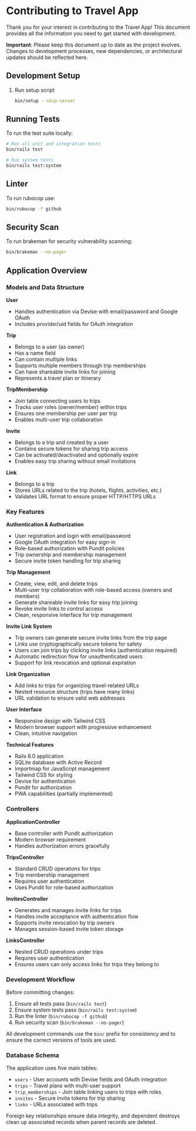 # Contributing to Travel App

Thank you for your interest in contributing to the Travel App! This document provides all the information you need to get started with development.

**Important**: Please keep this document up to date as the project evolves. Changes to development processes, new dependencies, or architectural updates should be reflected here.

## Development Setup

1. Run setup script
   ```bash
   bin/setup --skip-server
   ```

## Running Tests

To run the test suite locally:

```bash
# Run all unit and integration tests
bin/rails test

# Run system tests
bin/rails test:system
```

## Linter

To run rubocop use:

```bash
bin/rubocop -f github
```

## Security Scan

To run brakeman for security vulnerability scanning:

```bash
bin/brakeman --no-pager
```

## Application Overview

### Models and Data Structure

**User**
- Handles authentication via Devise with email/password and Google OAuth
- Includes provider/uid fields for OAuth integration

**Trip**
- Belongs to a user (as owner)
- Has a name field
- Can contain multiple links
- Supports multiple members through trip memberships
- Can have shareable invite links for joining
- Represents a travel plan or itinerary

**TripMembership**
- Join table connecting users to trips
- Tracks user roles (owner/member) within trips
- Ensures one membership per user per trip
- Enables multi-user trip collaboration

**Invite**
- Belongs to a trip and created by a user
- Contains secure tokens for sharing trip access
- Can be activated/deactivated and optionally expire
- Enables easy trip sharing without email invitations

**Link**
- Belongs to a trip
- Stores URLs related to the trip (hotels, flights, activities, etc.)
- Validates URL format to ensure proper HTTP/HTTPS URLs

### Key Features

**Authentication & Authorization**
- User registration and login with email/password
- Google OAuth integration for easy sign-in
- Role-based authorization with Pundit policies
- Trip ownership and membership management
- Secure invite token handling for trip sharing

**Trip Management**
- Create, view, edit, and delete trips
- Multi-user trip collaboration with role-based access (owners and members)
- Generate shareable invite links for easy trip joining
- Revoke invite links to control access
- Clean, responsive interface for trip management

**Invite Link System**
- Trip owners can generate secure invite links from the trip page
- Links use cryptographically secure tokens for safety
- Users can join trips by clicking invite links (authentication required)
- Automatic redirection flow for unauthenticated users
- Support for link revocation and optional expiration

**Link Organization**
- Add links to trips for organizing travel-related URLs
- Nested resource structure (trips have many links)
- URL validation to ensure valid web addresses

**User Interface**
- Responsive design with Tailwind CSS
- Modern browser support with progressive enhancement
- Clean, intuitive navigation

**Technical Features**
- Rails 8.0 application
- SQLite database with Active Record
- Importmap for JavaScript management
- Tailwind CSS for styling
- Devise for authentication
- Pundit for authorization
- PWA capabilities (partially implemented)

### Controllers

**ApplicationController**
- Base controller with Pundit authorization
- Modern browser requirement
- Handles authorization errors gracefully

**TripsController**
- Standard CRUD operations for trips
- Trip membership management
- Requires user authentication
- Uses Pundit for role-based authorization

**InvitesController**
- Generates and manages invite links for trips
- Handles invite acceptance with authentication flow
- Supports invite revocation by trip owners
- Manages session-based invite token storage

**LinksController**
- Nested CRUD operations under trips
- Requires user authentication
- Ensures users can only access links for trips they belong to

### Development Workflow

Before committing changes:
1. Ensure all tests pass (`bin/rails test`)
2. Ensure system tests pass (`bin/rails test:system`)
3. Run the linter (`bin/rubocop -f github`)
4. Run security scan (`bin/brakeman --no-pager`)

All development commands use the `bin/` prefix for consistency and to ensure the correct versions of tools are used.

### Database Schema

The application uses five main tables:
- `users` - User accounts with Devise fields and OAuth integration
- `trips` - Travel plans with multi-user support
- `trip_memberships` - Join table linking users to trips with roles
- `invites` - Secure invite tokens for trip sharing
- `links` - URLs associated with trips

Foreign key relationships ensure data integrity, and dependent destroys clean up associated records when parent records are deleted.

